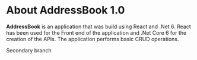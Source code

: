 # About AddressBook 1.0
**AddressBook** is an application that was build using React and .Net 6. React has been used for the Front end of the application and .Net Core 6 for the creation of the APIs. The application performs basic CRUD operations.

Secondary branch
